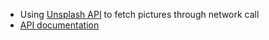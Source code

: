 - Using [Unsplash API](https://unsplash.com/oauth/applications/394811) to fetch pictures through network call
- [API documentation](https://unsplash.com/documentation)

